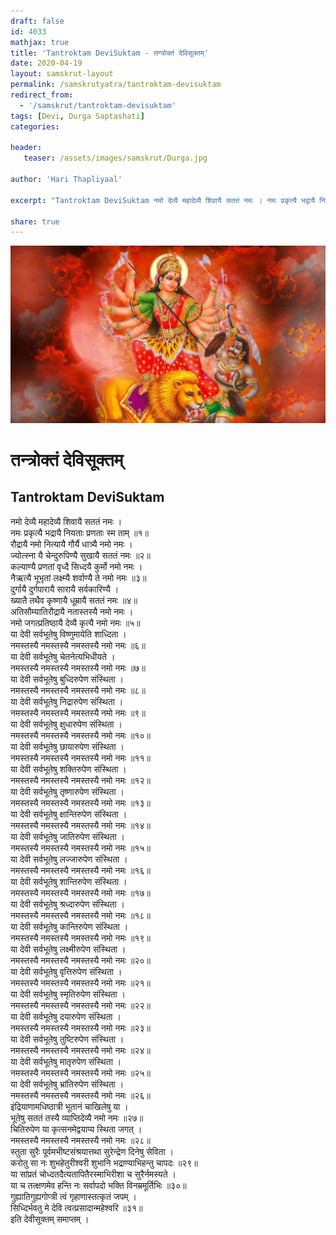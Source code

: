 ```yaml
---
draft: false
id: 4033    
mathjax: true    
title: 'Tantroktam DeviSuktam - तन्त्रोक्तं देविसूक्तम्'    
date: 2020-04-19    
layout: samskrut-layout 
permalink: /samskrutyatra/tantroktam-devisuktam
redirect_from: 
  - '/samskrut/tantroktam-devisuktam'
tags: [Devi, Durga Saptashati]    
categories:    
    
header:    
   teaser: /assets/images/samskrut/Durga.jpg    
    
author: 'Hari Thapliyaal'    
    
excerpt: "Tantroktam DeviSuktam नमो देव्यै महादेव्यै शिवायै सततं नमः । नमः प्रकृत्यै भद्रायै नियताः प्रणताः स्म ताम् ॥१॥ रौद्रायै नमो नित्यायै गौर्यै धात्र्यै नमो नमः । ज्योत्स्ना यै चेन्दुरुपिण्यै सुखायै सततं नमः ॥२॥ कल्याण्यै प्रणतां वृध्दै सिध्दयै कुर्मो नमो नमः"
    
share: true    
---
```

![](/assets/images/samskrut/Durga.jpg)    
    
# तन्त्रोक्तं देविसूक्तम्    
## Tantroktam DeviSuktam    
    
    
नमो देव्यै महादेव्यै शिवायै सततं नमः ।    
नमः प्रकृत्यै भद्रायै नियताः प्रणताः स्म ताम् ॥१॥    
रौद्रायै नमो नित्यायै गौर्यै धात्र्यै नमो नमः ।    
ज्योत्स्ना यै चेन्दुरुपिण्यै सुखायै सततं नमः ॥२॥    
कल्याण्यै प्रणतां वृध्दै सिध्दयै कुर्मो नमो नमः ।    
नैऋत्यै भूभृतां लक्ष्म्यै शर्वाण्यै ते नमो नमः ॥३॥    
दुर्गायै दुर्गपारायै सारायै सर्वकारिण्यै ।    
ख्यातै तथैव कृष्णायै धूम्रायै सततं नमः ॥४॥    
अतिसौम्यातिरौद्रायै नतास्तस्यै नमो नमः ।    
नमो जगत्प्रतिष्ठायै देव्यै कृत्यै नमो नमः ॥५॥    
या देवी सर्वभूतेषु विष्णुमायेति शाध्दिता ।    
नमस्तस्यै नमस्तस्यै नमस्तस्यै नमो नमः ॥६॥    
या देवी सर्वभूतेषु चेतनेत्यभिधीयते ।    
नमस्तस्यै नमस्तस्यै नमस्तस्यै नमो नमः ॥७॥    
या देवी सर्वभूतेषु बुध्दिरुपेण संस्थिता ।    
नमस्तस्यै नमस्तस्यै नमस्तस्यै नमो नमः ॥८॥    
या देवी सर्वभूतेषु निद्रारुपेण संस्थिता ।    
नमस्तस्यै नमस्तस्यै नमस्तस्यै नमो नमः ॥९॥    
या देवी सर्वभूतेषु क्षुधारुपेण संस्थिता ।    
नमस्तस्यै नमस्तस्यै नमस्तस्यै नमो नमः ॥१०॥    
या देवी सर्वभूतेषु छायारुपेण संस्थिता ।    
नमस्तस्यै नमस्तस्यै नमस्तस्यै नमो नमः ॥११॥    
या देवी सर्वभूतेषु शक्तिरुपेण संस्थिता ।    
नमस्तस्यै नमस्तस्यै नमस्तस्यै नमो नमः ॥१२॥    
या देवी सर्वभूतेषु तृष्णारुपेण संस्थिता ।    
नमस्तस्यै नमस्तस्यै नमस्तस्यै नमो नमः ॥१३॥    
या देवी सर्वभूतेषु क्षान्तिरुपेण संस्थिता ।    
नमस्तस्यै नमस्तस्यै नमस्तस्यै नमो नमः ॥१४॥    
या देवी सर्वभूतेषु जातिरुपेण संस्थिता ।    
नमस्तस्यै नमस्तस्यै नमस्तस्यै नमो नमः ॥१५॥    
या देवी सर्वभूतेषु लज्जारुपेण संस्थिता ।    
नमस्तस्यै नमस्तस्यै नमस्तस्यै नमो नमः ॥१६॥    
या देवी सर्वभूतेषु शान्तिरुपेण संस्थिता ।    
नमस्तस्यै नमस्तस्यै नमस्तस्यै नमो नमः ॥१७॥    
या देवी सर्वभूतेषु श्रध्दारुपेण संस्थिता ।    
नमस्तस्यै नमस्तस्यै नमस्तस्यै नमो नमः ॥१८॥    
या देवी सर्वभूतेषु कान्तिरुपेण संस्थिता ।    
नमस्तस्यै नमस्तस्यै नमस्तस्यै नमो नमः ॥१९॥    
या देवी सर्वभूतेषु लक्ष्मीरुपेण संस्थिता ।    
नमस्तस्यै नमस्तस्यै नमस्तस्यै नमो नमः ॥२०॥    
या देवी सर्वभूतेषु वृत्तिरुपेण संस्थिता ।    
नमस्तस्यै नमस्तस्यै नमस्तस्यै नमो नमः ॥२१॥    
या देवी सर्वभूतेषु स्मृतिरुपेण संस्थिता ।    
नमस्तस्यै नमस्तस्यै नमस्तस्यै नमो नमः ॥२२॥    
या देवी सर्वभूतेषु दयारुपेण संस्थिता ।    
नमस्तस्यै नमस्तस्यै नमस्तस्यै नमो नमः ॥२३॥    
या देवी सर्वभूतेषु तुष्टिरुपेण संस्थिता ।    
नमस्तस्यै नमस्तस्यै नमस्तस्यै नमो नमः ॥२४॥    
या देवी सर्वभूतेषु मातृरुपेण संस्थिता ।    
नमस्तस्यै नमस्तस्यै नमस्तस्यै नमो नमः ॥२५॥    
या देवी सर्वभूतेषु भ्रांतिरुपेण संस्थिता ।    
नमस्तस्यै नमस्तस्यै नमस्तस्यै नमो नमः ॥२६॥    
इंद्रियाणामधिष्ठात्री भूतानं चाखिलेषु या ।    
भूतेषु सततं तस्यै व्याप्तिदेव्यै नमो नमः ॥२७॥    
चितिरुपेण या कृत्सनमेद्वयाप्य स्थिता जगत् ।    
नमस्तस्यै नमस्तस्यै नमस्तस्यै नमो नमः ॥२८॥    
स्तुता सुरैः पूर्वमभीष्टसंश्रयात्तथा सुरेन्द्रेण दिनेषु सेविता ।    
करोतु सा नः शुभहेतुरीश्वरी शुभानि भद्राण्याभिहन्तु चापदः ॥२९॥    
या सांप्रतं चोध्दतदैत्यतापितैरस्माभिरीशा च सुरैर्नमस्यते ।    
या च तत्क्षणमेव हन्ति नः सर्वापदो भक्ति विनम्रमूर्तिभिः ॥३०॥    
गुह्यातिगुह्यगोप्त्री त्वं गृहाणास्तत्कृतं जपम् ।    
सिध्दिर्भवतु मे देवि त्वत्प्रसादान्महेश्वरि ॥३१॥    
इति देवीसूक्तम् समाप्तम् ।    
    
    
